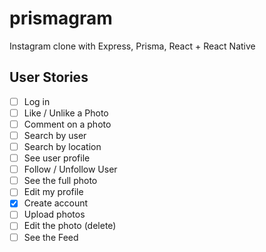 # prismagram

Instagram clone with Express, Prisma, React + React Native

## User Stories

- [ ] Log in
- [ ] Like / Unlike a Photo
- [ ] Comment on a photo
- [ ] Search by user
- [ ] Search by location
- [ ] See user profile
- [ ] Follow / Unfollow User
- [ ] See the full photo
- [ ] Edit my profile
- [x] Create account
- [ ] Upload photos
- [ ] Edit the photo (delete)
- [ ] See the Feed
